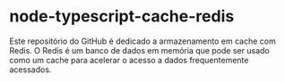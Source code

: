 # node-typescript-cache-redis
Este repositório do GitHub é dedicado a armazenamento em cache com Redis. O Redis é um banco de dados em memória que pode ser usado como um cache para acelerar o acesso a dados frequentemente acessados.
